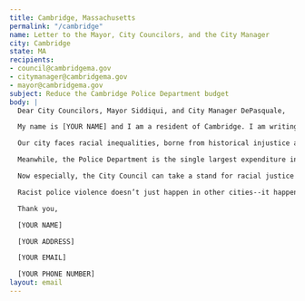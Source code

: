 ```yaml
---
title: Cambridge, Massachusetts
permalink: "/cambridge"
name: Letter to the Mayor, City Councilors, and the City Manager
city: Cambridge
state: MA
recipients:
- council@cambridgema.gov
- citymanager@cambridgema.gov
- mayor@cambridgema.gov
subject: Reduce the Cambridge Police Department budget
body: |
  Dear City Councilors, Mayor Siddiqui, and City Manager DePasquale,

  My name is [YOUR NAME] and I am a resident of Cambridge. I am writing to demand that the City of Cambridge reduce the Cambridge Police Department budget. Cambridge’s needs must be addressed by the provision of care, and not the threat of violence. We must invest in public services that build towards “a free and fair society” rather than an armed force that endangers us.

  Our city faces racial inequalities, borne from historical injustice and brought into sharp relief by the COVID-19 epidemic, that can’t be solved by policing. Members of our community live in tight quarters and on lean budgets--this before a pandemic stole three months of wages, and counting. Thousands of us are becoming food-insecure and are at risk of eviction as soon as the ban is lifted. Essential educators are living on starvation pay while repeated and overwhelming community demands to right this glaring injustice are ignored.

  Meanwhile, the Police Department is the single largest expenditure in the City’s General Fund behind loan repayments. The CPD currently spends 52% of its budget on patrolling--$33,000,000--or 7x as much spending on patrol than social justice initiatives.

  Now especially, the City Council can take a stand for racial justice by significantly defunding policing and investing in Black and Brown communities--starting with cutting the least transparent and most harmful parts of the CPD budget.

  Racist police violence doesn’t just happen in other cities--it happens here in Cambridge too. The City Council must stop investing in targeted criminalization and surveillance, and fund what Black and Brown communities need to be safe and healthy: COVID19 relief, housing, healthcare, treatment, healing, cooperative businesses, community centers, community-led organizations and projects.

  Thank you,

  [YOUR NAME]

  [YOUR ADDRESS]

  [YOUR EMAIL]

  [YOUR PHONE NUMBER]
layout: email
---
```


